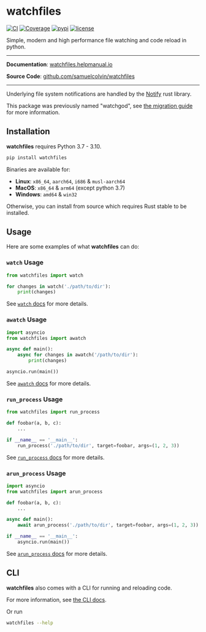# watchfiles

[![CI](https://github.com/samuelcolvin/watchfiles/workflows/ci/badge.svg?event=push)](https://github.com/samuelcolvin/watchfiles/actions?query=event%3Apush+branch%3Amain+workflow%3Aci)
[![Coverage](https://codecov.io/gh/samuelcolvin/watchfiles/branch/main/graph/badge.svg)](https://codecov.io/gh/samuelcolvin/watchfiles)
[![pypi](https://img.shields.io/pypi/v/watchfiles.svg)](https://pypi.python.org/pypi/watchfiles)
[![license](https://img.shields.io/github/license/samuelcolvin/watchfiles.svg)](https://github.com/samuelcolvin/watchfiles/blob/main/LICENSE)

Simple, modern and high performance file watching and code reload in python.

---

**Documentation**: [watchfiles.helpmanual.io](https://watchfiles.helpmanual.io)

**Source Code**: [github.com/samuelcolvin/watchfiles](https://github.com/samuelcolvin/watchfiles)

---

Underlying file system notifications are handled by the [Notify](https://github.com/notify-rs/notify) rust library.

This package was previously named "watchgod",
see [the migration guide](https://watchfiles.helpmanual.io/migrating/) for more information.

## Installation

**watchfiles** requires Python 3.7 - 3.10.

```bash
pip install watchfiles
```

Binaries are available for:
* **Linux**: `x86_64`, `aarch64`, `i686` & `musl-aarch64`
* **MacOS**: `x86_64` & `arm64` (except python 3.7)
* **Windows**: `amd64` & `win32`

Otherwise, you can install from source which requires Rust stable to be installed.

## Usage

Here are some examples of what **watchfiles** can do:

### `watch` Usage

```py
from watchfiles import watch

for changes in watch('./path/to/dir'):
    print(changes)
```
See [`watch` docs](https://watchfiles.helpmanual.io/api/watch/#watchfiles.watch) for more details.

### `awatch` Usage

```py
import asyncio
from watchfiles import awatch

async def main():
    async for changes in awatch('/path/to/dir'):
        print(changes)

asyncio.run(main())
```
See [`awatch` docs](https://watchfiles.helpmanual.io/api/watch/#watchfiles.awatch) for more details.

### `run_process` Usage

```py
from watchfiles import run_process

def foobar(a, b, c):
    ...

if __name__ == '__main__':
    run_process('./path/to/dir', target=foobar, args=(1, 2, 3))
```
See [`run_process` docs](https://watchfiles.helpmanual.io/api/run_process/#watchfiles.run_process) for more details.

### `arun_process` Usage

```py
import asyncio
from watchfiles import arun_process

def foobar(a, b, c):
    ...

async def main():
    await arun_process('./path/to/dir', target=foobar, args=(1, 2, 3))

if __name__ == '__main__':
    asyncio.run(main())
```
See [`arun_process` docs](https://watchfiles.helpmanual.io/api/run_process/#watchfiles.arun_process) for more details.

## CLI

**watchfiles** also comes with a CLI for running and reloading code.

For more information, see [the CLI docs](https://watchfiles.helpmanual.io/cli/).

Or run

```bash
watchfiles --help
```
